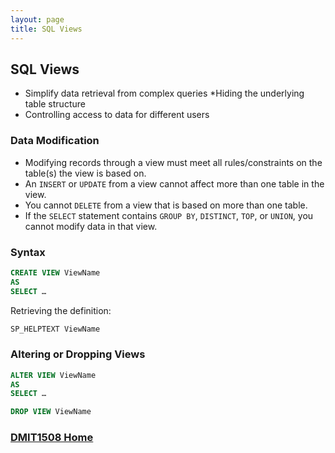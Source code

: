 ```yaml
---
layout: page
title: SQL Views
---
```


## SQL Views
* Simplify data retrieval from complex queries
*Hiding the underlying table structure
* Controlling access to data for different users

### Data Modification
* Modifying records through a view must meet all rules/constraints on the table(s) the view is based on.
* An `INSERT` or `UPDATE` from a view cannot affect more than one table in the view.
* You cannot `DELETE` from a view that is based on more than one table.
* If the `SELECT` statement contains `GROUP BY`, `DISTINCT`, `TOP`, or `UNION`, you cannot modify data in that view.

### Syntax

```sql
CREATE VIEW ViewName
AS
SELECT …
```

Retrieving the definition:

```sql
SP_HELPTEXT ViewName
```

### Altering or Dropping Views

```sql
ALTER VIEW ViewName
AS
SELECT …
```

```sql
DROP VIEW ViewName
```

### [DMIT1508 Home](../)